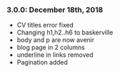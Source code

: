 ### 3.0.0: December 18th, 2018
* CV titles error fixed
* Changing h1,h2..h6 to baskerville
* body and p are now avenir
* blog page in 2 columns
* underline in links removed
* Pagination added
